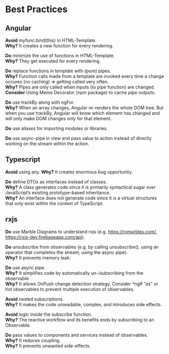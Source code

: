 # Best Practices

## Angular

__Avoid__ myfunc.bind(this) in HTML-Template.  
__Why?__ It creates a new function for every rendering.  

__Do__ minimize the use of functions in HTML-Template.  
__Why?__ They get  executed for every rendering.

__Do__ replace functions in template with (pure) pipes.  
__Why?__ Function calls made from a template are invoked every time a change occures (no caching) => getting called very often.  
__Why?__ Pipes are only called when inputs (to pipe function) are changed.  
__Consider__ Using Memo Decorator (npm package) to cache pipe outputs.

__Do__ use trackBy along with ngFor.  
__Why?__ When an array changes, Angular re-renders the whole DOM tree. But when you use trackBy, Angular will know which element has changed and will only make DOM changes only for that element.  

__Do__ use aliases for importing modules or libraries.

__Do__ use async-pipe in view and pass value to action instead of directly working on the stream within the action.

## Typescript
__Avoid__ using any.
__Why?__ It creates enormous bug opportunity.

__Do__ define DTOs as interfaces instead of classes.  
__Why?__ A class generates code since it is primarily syntactical sugar over JavaScript’s existing prototype-based inheritance.   
__Why?__ An interface does not generate code since it is a virtual structures that only exist within the context of TypeScript.  

## rxjs
__Do__ use Marble Diagrams to understand rxjs (e.g. https://rxmarbles.com/, https://rxjs-dev.firebaseapp.com/api).

__Do__ unsubscribe from observables (e.g. by calling unsubscribe(), using an operator that completes the stream, using the async pipe).  
__Why?__ It prevents memory leak.

__Do__ use async pipe.  
__Why?__ It simplifies code by automatically un-/subscribing from the observable.  
__Why?__ It allows OnPush change detection strategy.
Consider *ngIf “as” or hot observables to prevent multiple execution of observables.

__Avoid__ nested subscriptions.  
__Why?__  It makes the code unreadable, complex, and introduces side effects.

__Avoid__ logic inside the subscribe function.  
__Why?__ The reactive workflow and its benefits ends by subscribing to an Observable.

__Do__ pass values to components and services instead of observables.  
__Why?__ It reduces coupling.  
__Why?__ It prevents unwanted side-effects.